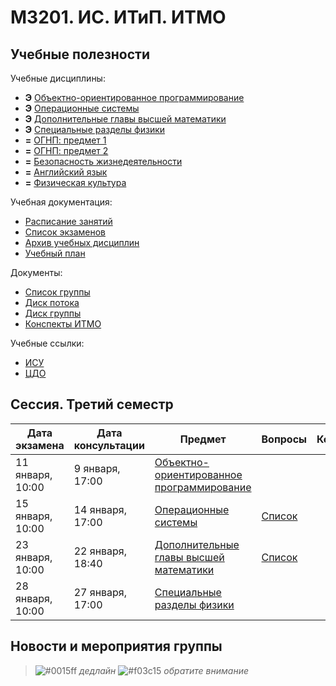 # M3201. ИС. ИТиП. ИТМО

## Учебные полезности

Учебные дисциплины:

* **Э** [Объектно-ориентированное программирование](Subjects/ObjectOrientedProgramming.md)
* **Э** [Операционные системы](Subjects/OperatingSystems.md)
* **Э** [Дополнительные главы высшей математики](Subjects/HigherMathematicsExtra.md)
* **Э** [Специальные разделы физики](Subjects/Physics.md)
* **=** [ОГНП: предмет 1](Subjects/Chosen1.md)
* **=** [ОГНП: предмет 2](Subjects/Chosen2.md)
* **=** [Безопасность жизнедеятельности](Subjects/Safety.md)
* **=** [Английский язык](https://vk.cc/ak65kn)
* **=** [Физическая культура](https://isu.ifmo.ru/pls/apex/f?p=2153:15:108337501947348::NO:RP,3::)


Учебная документация:
* [Расписание занятий](Timetable.md#Расписание)
* [Список экзаменов](Timetable.md#Экзамены)
* [Архив учебных дисциплин](Archive/README.md)
* [Учебный план](Files/Plan2019.pdf)

Документы:
* [Список группы](GroupList.md)
* [Диск потока](https://drive.google.com/drive/folders/1fC6WB74TOPxm7cGoJRpLWFFAYl6r1nQl)
* [Диск группы](https://drive.google.com/drive/folders/1-vDZS3wehIW1l_QkGFHEEHH3K2wVaMKx)
* [Конспекты ИТМО](http://neerc.ifmo.ru/wiki/)

Учебные ссылки:
* [ИСУ](https://isu.ifmo.ru/)
* [ЦДО](https://de.ifmo.ru/)


## Сессия. Третий семестр

| Дата экзамена | Дата консультации | Предмет | Вопросы | Комментарий |
| ----- | ------ | ------ |------ |------ |
| 11 января, 10:00 | 9 января, 17:00 | [Объектно-ориентированное программирование](Subjects/ObjectOrientedProgramming.md) |  |  |
| 15 января, 10:00 | 14 января, 17:00 | [Операционные системы](Subjects/OperatingSystems.md) | [Список](Files/OS/OS_Exam.pdf) |  |
| 23 января, 10:00 | 22 января, 18:40 | [Дополнительные главы высшей математики](Subjects/HigherMathematicsExtra.md) | [Список](Files/Sem3MathExam.pdf) |  |
| 28 января, 10:00 | 27 января, 17:00 | [Специальные разделы физики](Subjects/Physics.md) |  |  |


## Новости и мероприятия группы

> ![#0015ff](https://placehold.it/15/0015ff/000000?text=+) *дедлайн*  ![#f03c15](https://placehold.it/15/f03c15/000000?text=+) *обратите внимание*

